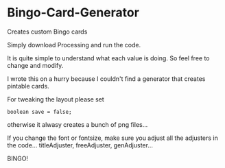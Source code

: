 # Bingo-Card-Generator
Creates custom Bingo cards

Simply download Processing and run the code.

It is quite simple to understand what each value is doing. So feel free to change and modify.

I wrote this on a hurry because I couldn't find a generator that creates pintable cards.

For tweaking the layout please set

  <code>boolean save = false;</code>
  
otherwise it alwasy creates a bunch of png files...

If you change the font or fontsize, make sure you adjust all the adjusters in the code... titleAdjuster, freeAdjuster, genAdjuster...

BINGO!

